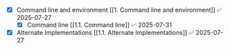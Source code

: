 - [x] Command line and environment [[1. Command line and environment]] ✅ 2025-07-27
	- [x] Command line [[1.1. Command line]] ✅ 2025-07-31
- [x] Alternate Implementations [[1.1. Alternate Implementations]] ✅ 2025-07-27